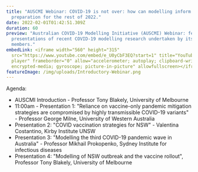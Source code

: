 ```yaml
---
title: "AUSCMI Webinar: COVID-19 is not over: how can modelling inform
  preparation for the rest of 2022."
date: 2022-02-01T01:42:51.309Z
duration: 60
preview: "Australian COVID-19 Modelling Initiative (AUSCMI) Webinar: featuring
  presentations of recent COVID-19 modelling research undertaken by its
  members."
embedLink: <iframe width="560" height="315"
  src="https://www.youtube.com/embed/e_U0yCbF3EQ?start=1" title="YouTube video
  player" frameborder="0" allow="accelerometer; autoplay; clipboard-write;
  encrypted-media; gyroscope; picture-in-picture" allowfullscreen></iframe>
featureImage: /img/uploads/Introductory-Webinar.png
---
```


Agenda:

* AUSCMI Introduction - Professor Tony Blakely, University of Melbourne
* 11:00am - Presentation 1: "Reliance on vaccine-only pandemic mitigation strategies are compromised by highly transmissible COVID-19 variants" - Professor George Milne, University of Western Australia
* Presentation 2: "COVID vaccination strategies for NSW" - Valentina Costantino, Kirby Institute UNSW
* Presentation 3: "Modelling the third COVID-19 pandemic wave in Australia" - Professor Mikhail Prokopenko, Sydney Institute for infectious diseases
* Presentation 4: "Modelling of NSW outbreak and the vaccine rollout", Professor Tony Blakely, University of Melbourne 